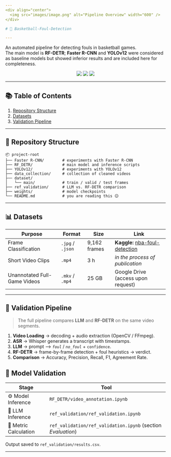 ```yaml
---
<div align="center">
  <img src="images/image.png" alt="Pipeline Overview" width="600" />
</div>

# 🏀 Basketball-Foul-Detection

---
```


An automated pipeline for detecting fouls in basketball games.  
The main model is **RF-DETR**; **Faster R-CNN** and **YOLOv12** were considered as baseline models but showed inferior results and are included here for completeness.

<p align="center">
  <img src="https://img.shields.io/badge/PyTorch-2.2-blue?logo=pytorch" />
  <img src="https://img.shields.io/badge/Lightning-2.2.1-blueviolet?logo=lightning" />
  <img src="https://img.shields.io/badge/License-MIT-green" />
</p>

---

## 📚 Table of Contents
1. [Repository Structure](#-repository-structure)
2. [Datasets](#-datasets)
3. [Validation Pipeline](#-validation-pipeline)

---

## 📂 Repository Structure
```text
📦 project-root
├── Faster R-CNN/        # experiments with Faster R-CNN
├── RF_DETR/             # main model and inference scripts
├── YOLOv12/             # experiments with YOLOv12
├── data_collection/     # collection of cleaned videos
├── dataset/
│   └── main/            # train / valid / test frames
├── ref_validation/      # LLM vs. RF-DETR comparison
├── weights/             # model checkpoints
└── README.md            # you are reading this 😊
```
---

## 📊 Datasets

| Purpose                         | Format            | Size        | Link                                      |
|---------------------------------|-------------------|-------------|-------------------------------------------|
| Frame Classification            | `.jpg` / `.json`  | 9,162 frames| **Kaggle:** [nba-foul-detection]          |
| Short Video Clips               | `.mp4`            | 3 h         | *in the process of publication*           |
| Unannotated Full-Game Videos    | `.mkv` / `.mp4`   | 25 GB       | Google Drive (access upon request)        |

[nba-foul-detection]: https://www.kaggle.com/datasets/vladimirkalinovski/nba-foul-detection


---

## 🔄 Validation Pipeline

> The full pipeline compares **LLM** and **RF-DETR** on the same video segments.

1. **Video Loading** → decoding + audio extraction (OpenCV / FFmpeg).  
2. **ASR** → Whisper generates a transcript with timestamps.  
3. **LLM** → prompt ⟶ *`foul`* / *`no_foul`* + `confidence`.  
4. **RF-DETR** → frame-by-frame detection + foul heuristics → verdict.  
5. **Comparison** → Accuracy, Precision, Recall, F1, Agreement Rate.  






## 📁 Model Validation

| Stage                | Tool                                               |
|----------------------|----------------------------------------------------|
| ⚙️ Model Inference   | `RF_DETR/video_annotation.ipynb`                   |
| 📖 LLM Inference     | `ref_validation/ref_validation.ipynb`              |
| 🏁 Metric Calculation | `ref_validation/ref_validation.ipynb` (section *Evaluation*) |

Output saved to `ref_validation/results.csv`.

---



